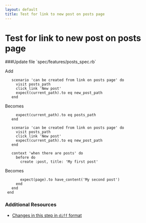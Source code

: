 ```yaml
---
layout: default
title: Test for link to new post on posts page
---
```


<h1 id="main">Test for link to new post on posts page</h1>
###Update file `spec/features/posts_spec.rb`

Add
```
   scenario 'can be created from link on posts page' do
     visit posts_path
     click_link 'New post'
     expect(current_path).to eq new_post_path
   end
```


Becomes
```
     expect(current_path).to eq posts_path
   end
 
   scenario 'can be created from link on posts page' do
     visit posts_path
     click_link 'New post'
     expect(current_path).to eq new_post_path
   end
 
   context 'when there are posts' do
     before do
       create :post, title: 'My first post'

```


Becomes
```
       expect(page).to have_content('My second post')
     end
   end
 end

```



### Additional Resources

* [Changes in this step in `diff` format](https://github.com/software-academy/rails_getting_started_bdd/commit/10fd24a4549e3925c1d33dd7e9d63c71f51d9ff2)

